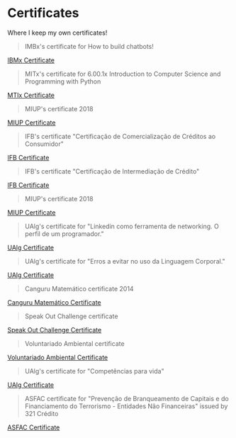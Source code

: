# Certificates
Where I keep my own certificates!

>IMBx's certificate for How to build chatbots!

[IBMx Certificate](IBM%20CB0103EN%20Certificate%20_%20edX.pdf)

>MITx's certificate for 6.00.1x Introduction to Computer Science and Programming with Python

[MTIx Certificate](MITx%206.00.1x%20Certificate%20_%20edX.pdf)

>MIUP's certificate 2018

[MIUP Certificate](MIUP_2018_Certificate.jpg)

>IFB's certificate "Certificação de Comercialização de Créditos ao Consumidor"

[IFB Certificate](IFB_comercializacao_credito_consumidor.pdf)

>IFB's certificate "Certificação de Intermediação de Crédito"

[IFB Certificate](IFB_intermediacao_de_credito.pdf)

>MIUP's certificate 2018

[MIUP Certificate](MIUP_2018_Certificate.jpg)

>UAlg's certificate for "Linkedin como ferramenta de networking. O perfil de um programador."

[UAlg Certificate](UAlg_Certificate_Turbine_Kreuzberg_Speech.pdf)

>UAlg's certificate for "Erros a evitar no uso da Linguagem Corporal."

[UAlg Certificate](UAlg_Certificate_Turbine_Kreuzberg_Speech.pdf)

>Canguru Matemático certificate 2014

[Canguru Matemático Certificate](Canguru.pdf)

>Speak Out Challenge certificate

[Speak Out Challenge Certificate](JackPetchey.pdf)

>Voluntariado Ambiental certificate

[Voluntariado Ambiental Certificate](Certificado%20de%20Voluntariado%20pelo%20Ambiente.pdf)

>UAlg's certificate for "Competências para vida"

[UAlg Certificate](Competencias_Para_A_Vida_Miguel-Cristina.pdf)

>ASFAC certificate for "Prevenção de Branqueamento de Capitais e do Financiamento do Terrorismo - Entidades Não Financeiras" issued by 321 Crédito

[ASFAC Certificate](321Credito_MiguelCristina.pdf)
